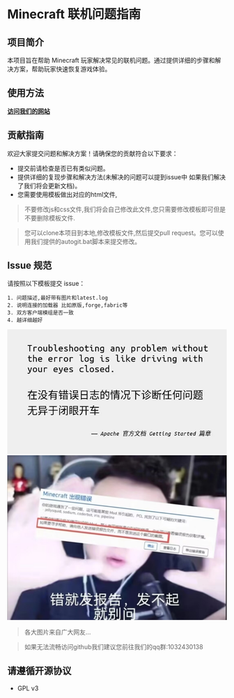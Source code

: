 # Minecraft 联机问题指南

## 项目简介
本项目旨在帮助 Minecraft 玩家解决常见的联机问题。通过提供详细的步骤和解决方案，帮助玩家快速恢复游戏体验。

## 使用方法
[**访问我们的网站**](https://www.100moi.top/)

## 贡献指南
欢迎大家提交问题和解决方案！请确保您的贡献符合以下要求：
- 提交前请检查是否已有类似问题。
- 提供详细的复现步骤和解决方法(未解决的问题可以提到issue中 如果我们解决了我们将会更新文档)。
- 您需要使用模板做出对应的html文件,
> 不要修改js和css文件,我们将会自己修改此文件,您只需要修改模板即可但是不要删除模板文件.

> 您可以clone本项目到本地,修改模板文件,然后提交pull request。您可以使用我们提供的autogit.bat脚本来提交修改。

## Issue 规范
请按照以下模板提交 issue：
```
1. 问题描述,最好带有图片和latest.log
2. 说明连接的加载器 比如原版,forge,fabric等
3. 双方客户端模组是否一致
4. 越详细越好
```
![img](images/nolog.jpg)
![img](images/sendlatest.jpg)
> 各大图片来自广大网友...

> 如果无法流畅访问github我们建议您前往我们的qq群:1032430138

## 请遵循开源协议
 - GPL v3